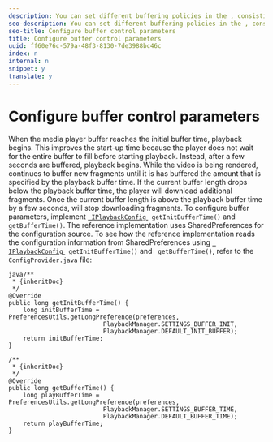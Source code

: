```yaml
---
description: You can set different buffering policies in the , consisting of the initial buffer time and the playback buffer time, depending on your needs, such as the device, the operating system, or the network conditions.
seo-description: You can set different buffering policies in the , consisting of the initial buffer time and the playback buffer time, depending on your needs, such as the device, the operating system, or the network conditions.
seo-title: Configure buffer control parameters
title: Configure buffer control parameters
uuid: ff60e76c-579a-48f3-8130-7de3988bc46c
index: n
internal: n
snippet: y
translate: y
---
```


# Configure buffer control parameters

When the media player buffer reaches the initial buffer time, playback begins.
This improves the start-up time because the player does not wait for the entire buffer to fill before starting playback. Instead, after a few seconds are buffered, playback begins. While the video is being rendered,  continues to buffer new fragments until it is has buffered the amount that is specified by the playback buffer time. If the current buffer length drops below the playback buffer time, the player will download additional fragments. Once the current buffer length is above the playback buffer time by a few seconds,  will stop downloading fragments. 
To configure buffer parameters, implement [  <!-- APINAME - Required Post Migration Cleanup --> ` IPlaybackConfig` ](http://help.adobe.com/en_US/primetime/reference_implementation/android/javadoc/com/adobe/primetime/reference/config/IPlaybackConfig.html)  <!-- APINAME - Required Post Migration Cleanup --> ` getInitBufferTime()` and  <!-- APINAME - Required Post Migration Cleanup --> ` getBufferTime()`. 
The reference implementation uses SharedPreferences for the configuration source.
To see how the reference implementation reads the configuration information from SharedPreferences using [  <!-- APINAME - Required Post Migration Cleanup --> ` IPlaybackConfig` ](http://help.adobe.com/en_US/primetime/reference_implementation/android/javadoc/com/adobe/primetime/reference/config/IPlaybackConfig.html) ` getInitBufferTime()` and ` getBufferTime()`, refer to the ` ConfigProvider.java` file: 
```
java/** 
 * {inheritDoc} 
 */ 
@Override 
public long getInitBufferTime() { 
    long initBufferTime = PreferencesUtils.getLongPreference(preferences, 
                          PlaybackManager.SETTINGS_BUFFER_INIT, 
                          PlaybackManager.DEFAULT_INIT_BUFFER); 
    return initBufferTime; 
} 
 
/** 
 * {inheritDoc} 
 */ 
@Override 
public long getBufferTime() { 
    long playBufferTime = PreferencesUtils.getLongPreference(preferences, 
                          PlaybackManager.SETTINGS_BUFFER_TIME, 
                          PlaybackManager.DEFAULT_BUFFER_TIME); 
    return playBufferTime; 
} 

```

